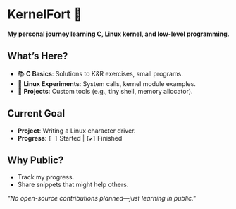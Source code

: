 # KernelFort 🏰  
**My personal journey learning C, Linux kernel, and low-level programming.**  

## **What’s Here?**  
- 📚 **C Basics**: Solutions to K&R exercises, small programs.  
- 🐧 **Linux Experiments**: System calls, kernel module examples.  
- 🔧 **Projects**: Custom tools (e.g., tiny shell, memory allocator).  

## **Current Goal**  
- **Project**: Writing a Linux character driver.  
- **Progress**: `[ ]` Started | `[✔]` Finished  

## **Why Public?**  
- Track my progress.  
- Share snippets that might help others.  

*"No open-source contributions planned—just learning in public."*  
